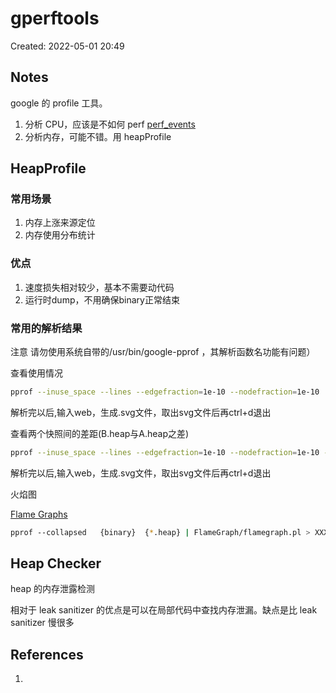 # gperftools

Created: 2022-05-01 20:49

## Notes

google 的 profile 工具。

1. 分析 CPU，应该是不如何 perf [perf_events](perf_events.md)
2. 分析内存，可能不错。用  heapProfile

## HeapProfile

### 常用场景

1. 内存上涨来源定位
2. 内存使用分布统计

### 优点

1. 速度损失相对较少，基本不需要动代码
2. 运行时dump，不用确保binary正常结束

### 常用的解析结果

注意 请勿使用系统自带的/usr/bin/google-pprof ，其解析函数名功能有问题）

查看使用情况

```bash
pprof --inuse_space --lines --edgefraction=1e-10 --nodefraction=1e-10   {binary}  {*.heap}
```

解析完以后,输入web，生成.svg文件，取出svg文件后再ctrl+d退出


查看两个快照间的差距(B.heap与A.heap之差)

```bash
pprof --inuse_space --lines --edgefraction=1e-10 --nodefraction=1e-10 --base={A.heap}   {binary}  {B.heap}
```

解析完以后,输入web，生成.svg文件，取出svg文件后再ctrl+d退出

火焰图

[Flame Graphs](Flame%20Graphs.md)

```bash
pprof --collapsed   {binary}  {*.heap} | FlameGraph/flamegraph.pl > XXX.svg
```

## Heap Checker

heap 的内存泄露检测

相对于 leak sanitizer 的优点是可以在局部代码中查找内存泄漏。缺点是比 leak sanitizer 慢很多

## References

1.
